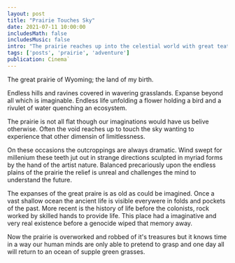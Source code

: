 ```yaml
---
layout: post
title: "Prairie Touches Sky"
date: 2021-07-11 10:00:00
includesMath: false
includesMusic: false
intro: "The prairie reaches up into the celestial world with great teath of granite."
tags: ['posts', 'prairie', 'adventure']
publication: Cinema`
---
```

The great prairie of Wyoming; the land of my birth. 

Endless hills and ravines covered in wavering grasslands. Expanse beyond all which is imaginable. Endless life unfolding a flower holding a bird and a rivulet of water quenching an ecosystem.  

The prairie is not all flat though our imaginations would have us belive otherwise.  Often the void reaches up to touch the sky wanting to experience that other dimensin of limitlessness.  

On these occasions the outcroppings are always dramatic.  Wind swept for millenium these teeth jut out in strange directions sculpted in myriad forms by the hand of the artist nature.  Balanced precariously upon the endless plains of the prairie the relief is unreal and challenges the mind to understand the future.  

The expanses of the great praire is as old as could be imagined.  Once a vast shallow ocean the ancient life is visible everywere in folds and pockets of the past.  More recent is the history of life before the colonists, rock worked by skilled hands to provide life.  This place had a imaginative and very real existence before a genocide wiped that memory away.  

Now the prairie is overworked and robbed of it's treasures but it knows time in a way our human minds are only able to pretend to grasp and one day all will return to an ocean of supple green grasses.   
